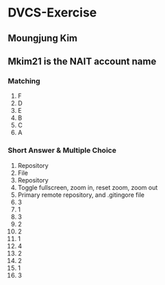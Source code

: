 # DVCS-Exercise

## Moungjung Kim
## Mkim21 is the NAIT account name

### Matching
1. F
2. D
3. E
4. B
5. C
6. A

### Short Answer & Multiple Choice

1. Repository
2. File
3. Repository
4. Toggle fullscreen, zoom in, reset zoom, zoom out
5. Primary remote repository, and .gitingore file
6. 3
7. 1
8. 3
9. 2
10. 2
11. 1
12. 4
13. 2
14. 2
15. 1
16. 3
